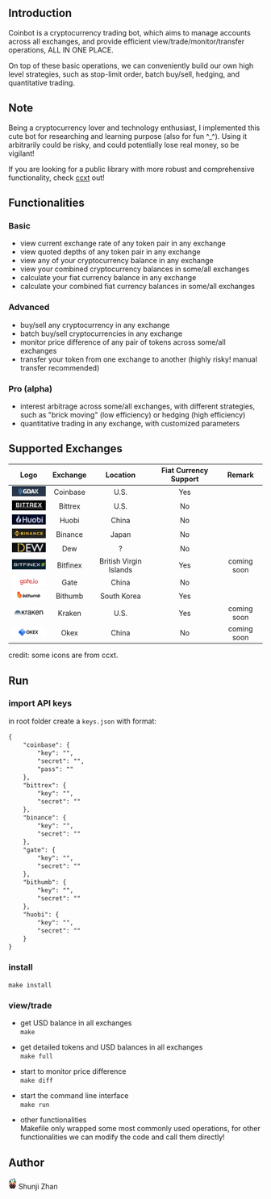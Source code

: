 ## Introduction
Coinbot is a cryptocurrency trading bot, which aims to manage accounts across all exchanges, and provide efficient view/trade/monitor/transfer operations, ALL IN ONE PLACE. <br>

On top of these basic operations, we can conveniently build our own high level strategies, such as stop-limit order, batch buy/sell, hedging, and quantitative trading. <br>

## Note
Being a cryptocurrency lover and technology enthusiast, I implemented this cute bot for researching and learning purpose (also for fun ^_^). Using it arbitrarily could be risky, and could potentially lose real money, so be vigilant!<br>

If you are looking for a public library with more robust and comprehensive functionality, check [ccxt](https://github.com/ccxt/ccxt) out!

## Functionalities
### Basic
- view current exchange rate of any token pair in any exchange
- view quoted depths of any token pair in any exchange
- view any of your cryptocurrency balance in any exchange
- view your combined cryptocurrency balances in some/all exchanges
- calculate your fiat currency balance in any exchange
- calculate your combined fiat currency balances in some/all exchanges

### Advanced
- buy/sell any cryptocurrency in any exchange
- batch buy/sell cryptocurrencies in any exchange
- monitor price difference of any pair of tokens across some/all exchanges
- transfer your token from one exchange to another (highly risky! manual transfer recommended)

### Pro (alpha)
- interest arbitrage across some/all exchanges, with different strategies, such as "brick moving" (low efficiency) or hedging (high efficiency)
- quantitative trading in any exchange, with customized parameters


## Supported Exchanges
| Logo     | Exchange     | Location     | Fiat Currency Support | Remark   |
| :------: | :------: | :------: | :------: |:------: |
| ![](https://raw.githubusercontent.com/shunjizhan/Coinbot/master/img/gdax.jpg?raw=true) | Coinbase | U.S. | Yes  |    |
| ![](https://raw.githubusercontent.com/shunjizhan/Coinbot/master/img/bittrex.jpg?raw=true) | Bittrex | U.S. | No  |    |
| ![](https://raw.githubusercontent.com/shunjizhan/Coinbot/master/img/huobi.jpg?raw=true) | Huobi | China | No  |    |
| ![](https://raw.githubusercontent.com/shunjizhan/Coinbot/master/img/binance.jpg?raw=true) | Binance | Japan |  No |    |
| ![](https://raw.githubusercontent.com/shunjizhan/Coinbot/master/img/dew.jpg?raw=true) | Dew | ? | No  |    |
| ![](https://raw.githubusercontent.com/shunjizhan/Coinbot/master/img/bitfinex.jpg?raw=true) | Bitfinex | British Virgin Islands | Yes   | coming soon  |
| ![](https://raw.githubusercontent.com/shunjizhan/Coinbot/master/img/gate.jpg?raw=true) | Gate | China | No  |    |
| ![](https://raw.githubusercontent.com/shunjizhan/Coinbot/master/img/bithumb.jpg?raw=true) | Bithumb | South Korea | Yes  |    |
| ![](https://raw.githubusercontent.com/shunjizhan/Coinbot/master/img/kraken.jpg?raw=true) | Kraken | U.S. | Yes   | coming soon  |
| ![](https://raw.githubusercontent.com/shunjizhan/Coinbot/master/img/okex.jpg?raw=true) | Okex | China |  No  | coming soon  |

credit: some icons are from ccxt.



## Run
### import API keys
in root folder create a `keys.json` with format:
```
{
    "coinbase": {
        "key": "",
        "secret": "",
        "pass": ""
    },
    "bittrex": {
        "key": "",
        "secret": ""
    },
    "binance": {
        "key": "",
        "secret": ""
    },
    "gate": {
        "key": "",
        "secret": ""
    },
    "bithumb": {
        "key": "",
        "secret": ""
    },
    "huobi": {
        "key": "",
        "secret": ""
    }
}
```

### install
`make install`

### view/trade
- get USD balance in all exchanges<br>
`make`

- get detailed tokens and USD balances in all exchanges<br>
`make full`

- start to monitor price difference<br>
`make diff`

- start the command line interface<br>
`make run`

- other functionalities<br>
Makefile only wrapped some most commonly used operations, for other functionalities we can modify the code and call them directly!


## Author
![](https://raw.githubusercontent.com/shunjizhan/Coinbot/master/img/bit.png?raw=true) Shunji Zhan
